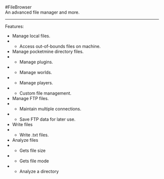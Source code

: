 #FileBrowser  
An advanced file manager and more.  

---

Features:  
- Manage local files.
-  - Access out-of-bounds files on machine.
- Manage pocketmine directory files.
-  - Manage plugins.
-  - Manage worlds.
-  - Manage players.
-  - Custom file management.
- Manage FTP files.
-  - Maintain multiple connections.
-  - Save FTP data for later use.
-  Write files
-  - Write .txt files.
-  Analyze files
-  - Gets file size
-  - Gets file mode
-  - Analyze a directory
